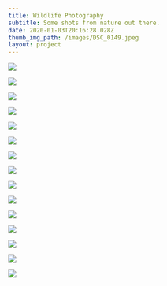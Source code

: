 ```yaml
---
title: Wildlife Photography
subtitle: Some shots from nature out there.
date: 2020-01-03T20:16:28.028Z
thumb_img_path: /images/DSC_0149.jpeg
layout: project
---
```





![](/images/DSC_0083.jpeg)



![](/images/DSC_0098.jpeg)

![](/images/DSC_0106.jpeg)

![](/images/DSC_0107.jpeg)

![](/images/DSC_0111.jpeg)



![](/images/DSC_0123.jpeg)

![](/images/DSC_0149.jpeg)

![](/images/DSC_0153.jpeg)

![](/images/DSC_0155.jpeg)

![](/images/DSC_0158.jpeg)

![](/images/DSC_0169.jpeg)





![](/images/DSC_0210.jpeg)



![](/images/DSC_0224.jpeg)



![](/images/DSC_0236.jpeg)



![](/images/DSC_0266.jpeg)
